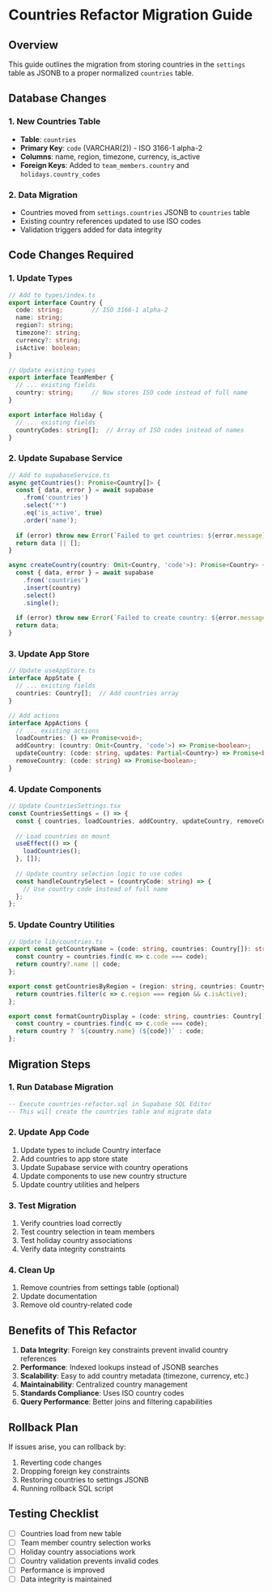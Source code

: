 # Countries Refactor Migration Guide

## Overview
This guide outlines the migration from storing countries in the `settings` table as JSONB to a proper normalized `countries` table.

## Database Changes

### 1. New Countries Table
- **Table**: `countries`
- **Primary Key**: `code` (VARCHAR(2)) - ISO 3166-1 alpha-2
- **Columns**: name, region, timezone, currency, is_active
- **Foreign Keys**: Added to `team_members.country` and `holidays.country_codes`

### 2. Data Migration
- Countries moved from `settings.countries` JSONB to `countries` table
- Existing country references updated to use ISO codes
- Validation triggers added for data integrity

## Code Changes Required

### 1. Update Types
```typescript
// Add to types/index.ts
export interface Country {
  code: string;        // ISO 3166-1 alpha-2
  name: string;
  region?: string;
  timezone?: string;
  currency?: string;
  isActive: boolean;
}

// Update existing types
export interface TeamMember {
  // ... existing fields
  country: string;     // Now stores ISO code instead of full name
}

export interface Holiday {
  // ... existing fields
  countryCodes: string[];  // Array of ISO codes instead of names
}
```

### 2. Update Supabase Service
```typescript
// Add to supabaseService.ts
async getCountries(): Promise<Country[]> {
  const { data, error } = await supabase
    .from('countries')
    .select('*')
    .eq('is_active', true)
    .order('name');
  
  if (error) throw new Error(`Failed to get countries: ${error.message}`);
  return data || [];
}

async createCountry(country: Omit<Country, 'code'>): Promise<Country> {
  const { data, error } = await supabase
    .from('countries')
    .insert(country)
    .select()
    .single();
  
  if (error) throw new Error(`Failed to create country: ${error.message}`);
  return data;
}
```

### 3. Update App Store
```typescript
// Update useAppStore.ts
interface AppState {
  // ... existing fields
  countries: Country[];  // Add countries array
}

// Add actions
interface AppActions {
  // ... existing actions
  loadCountries: () => Promise<void>;
  addCountry: (country: Omit<Country, 'code'>) => Promise<boolean>;
  updateCountry: (code: string, updates: Partial<Country>) => Promise<boolean>;
  removeCountry: (code: string) => Promise<boolean>;
}
```

### 4. Update Components
```typescript
// Update CountriesSettings.tsx
const CountriesSettings = () => {
  const { countries, loadCountries, addCountry, updateCountry, removeCountry } = useAppStore();
  
  // Load countries on mount
  useEffect(() => {
    loadCountries();
  }, []);
  
  // Update country selection logic to use codes
  const handleCountrySelect = (countryCode: string) => {
    // Use country code instead of full name
  };
};
```

### 5. Update Country Utilities
```typescript
// Update lib/countries.ts
export const getCountryName = (code: string, countries: Country[]): string => {
  const country = countries.find(c => c.code === code);
  return country?.name || code;
};

export const getCountriesByRegion = (region: string, countries: Country[]): Country[] => {
  return countries.filter(c => c.region === region && c.isActive);
};

export const formatCountryDisplay = (code: string, countries: Country[]): string => {
  const country = countries.find(c => c.code === code);
  return country ? `${country.name} (${code})` : code;
};
```

## Migration Steps

### 1. Run Database Migration
```sql
-- Execute countries-refactor.sql in Supabase SQL Editor
-- This will create the countries table and migrate data
```

### 2. Update App Code
1. Update types to include Country interface
2. Add countries to app store state
3. Update Supabase service with country operations
4. Update components to use new country structure
5. Update country utilities and helpers

### 3. Test Migration
1. Verify countries load correctly
2. Test country selection in team members
3. Test holiday country associations
4. Verify data integrity constraints

### 4. Clean Up
1. Remove countries from settings table (optional)
2. Update documentation
3. Remove old country-related code

## Benefits of This Refactor

1. **Data Integrity**: Foreign key constraints prevent invalid country references
2. **Performance**: Indexed lookups instead of JSONB searches
3. **Scalability**: Easy to add country metadata (timezone, currency, etc.)
4. **Maintainability**: Centralized country management
5. **Standards Compliance**: Uses ISO country codes
6. **Query Performance**: Better joins and filtering capabilities

## Rollback Plan

If issues arise, you can rollback by:
1. Reverting code changes
2. Dropping foreign key constraints
3. Restoring countries to settings JSONB
4. Running rollback SQL script

## Testing Checklist

- [ ] Countries load from new table
- [ ] Team member country selection works
- [ ] Holiday country associations work
- [ ] Country validation prevents invalid codes
- [ ] Performance is improved
- [ ] Data integrity is maintained
